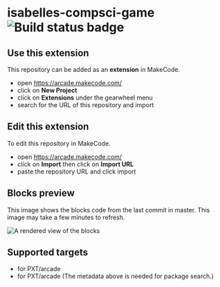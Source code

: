 # isabelles-compsci-game ![Build status badge](https://github.com/ifeigenberg/isabelles-compsci-game/workflows/MakeCode/badge.svg)



## Use this extension

This repository can be added as an **extension** in MakeCode.

* open https://arcade.makecode.com/
* click on **New Project**
* click on **Extensions** under the gearwheel menu
* search for the URL of this repository and import

## Edit this extension

To edit this repository in MakeCode.

* open https://arcade.makecode.com/
* click on **Import** then click on **Import URL**
* paste the repository URL and click import

## Blocks preview

This image shows the blocks code from the last commit in master.
This image may take a few minutes to refresh.

![A rendered view of the blocks](https://github.com/ifeigenberg/isabelles-compsci-game/raw/master/.makecode/blocks.png)

## Supported targets

* for PXT/arcade
* for PXT/arcade
(The metadata above is needed for package search.)

